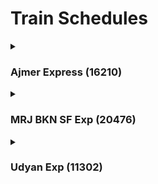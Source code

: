 <h1>Train Schedules</h1>

<!----------------------------------------------------------------------------Ajmer Expresss (16210)---------------------------------------------------->
<details>
  <summary><h3>Ajmer Express (16210)</h3></summary>
  <p><b>Days</b>:- Tuesday, Thursday</p>
  <table>
    <thead>
      <th>Dept Time</th>
      <th>From Station</th>
      <th></th>
      <th>To Station</th>
      <th>Arrival Time</th>
      <th>Sleeper Seat</th>
      <th>Price</th>
      <th>3A Seat</th>
      <th>Price</th>
      <th>2A Seat</th>
      <th>Price</th>
      <th>1A Seat</th>
      <th>Price</th>
      <th></th>
      <th>Sleeper Seat</th>
      <th>Price</th>
      <th>3A Seat</th>
      <th>Price</th>
      <th>2A Seat</th>
      <th>Price</th>
      <th>1A Seat</th>
      <th>Price</th>
    </thead>
      <tbody>
        <tr>
          <td>07:10pm</td>
          <td>Mysuru Jn - MYS</td>
          <td>-</td>
          <td>Ajmer Jn - AII</td>
          <td>02:35pm</td>
          <td>47</td>
          <td>810</td>
          <td>27</td>
          <td>2135</td>
          <td>34</td>
          <td>3120</td>
          <td>2</td>
          <td>5325</td>
          <td rowspan = 6></td>
          <td>something</td>
        </tr>
        <tr>
          <td>07:10pm</td>
          <td>Mysuru Jn - MYS</td>
          <td>-</td>
          <td>Sojat Road - SOD</td>
          <td>12:30pm - 12:32pm</td>
          <td>47</td>
          <td>790</td>
          <td>27</td>
          <td>2085</td>
          <td>34</td>
          <td>3035</td>
          <td>2</td>
          <td>5180</td>
        </tr>
        <tr>
          <td>10:10pm - 10:20pm</td>
          <td>KSR Bengaluru - SBC</td>
          <td>-</td>
          <td>Ajmer Jn - AII</td>
          <td>02:35pm</td>
          <td>88</td>
          <td>790</td>
          <td>97</td>
          <td>2085</td>
          <td>16</td>
          <td>3035</td>
          <td>1</td>
          <td>5180</td>
        </tr>
        <tr>
          <td>10:10pm - 10:20pm</td>
          <td>KSR Bengaluru - SBC</td>
          <td>-</td>
          <td>Sojat Road - SOD</td>
          <td>12:30pm - 12:32pm</td>
          <td>88</td>
          <td>765</td>
          <td>97</td>
          <td>2025</td>
          <td>16</td>
          <td>2950</td>
          <td>1</td>
          <td>5030</td>
        </tr>
        <tr>
          <td>10:10pm - 10:20pm</td>
          <td>KSR Bengaluru - SBC</td>
          <td>-</td>
          <td>Pune Jn - PUNE</td>
          <td>06:45pm - 06:50pm</td>
          <td>88</td>
          <td>495</td>
          <td>101</td>
          <td>1335</td>
          <td>16</td>
          <td>1915</td>
          <td>1</td>
          <td>3240</td>
        </tr>
        <tr>
          <td>06:45pm - 06:50pm</td>
          <td>Pune Jn - PUNE</td>
          <td>-</td>
          <td>Sojat Road - SOD</td>
          <td>12:30pm - 12:32pm</td>
          <td>29</td>
          <td>490</td>
          <td>4</td>
          <td>1320</td>
          <td>4</td>
          <td>1890</td>
          <td>1</td>
          <td>3195</td>
        </tr>
      </tbody>
  </table>
</details>


<!----------------------------------------------------------------------------MRJ BKN SF Exp (20476)---------------------------------------------------------->
<details>
  <summary><h3>MRJ BKN SF Exp (20476)</h3></summary>
  <p><b>Days</b>:- Tuesday</p>
  <table>
 <thead>
      <th>Dept Time</th>
      <th>From Station</th>
      <th></th>
      <th>To Station</th>
      <th>Arrival Time</th>
      <th>Sleeper Seat</th>
      <th>Price</th>
      <th>3A Seat</th>
      <th>Price</th>
      <th>2A Seat</th>
      <th>Price</th>
      <th>1A Seat</th>
      <th>Price</th>
    </thead>
      <tbody>
        <tr>
          <td>02:40pm</td>
          <td>Miraj Jn - MRJ</td>
          <td>-</td>
          <td>Bikaner Jn - BKN</td>
          <td>08:15pm</td>
          <td>72</td>
          <td>690</td>
          <td>39</td>
          <td>1805</td>
          <td>12</td>
          <td>2595</td>
          <td>-</td>
          <td>-</td>
        </tr>
        <tr>
          <td>02:40pm</td>
          <td>Miraj Jn - MRJ</td>
          <td>-</td>
          <td>Marwar Jn - MJ</td>
          <td>01:35pm - 01:40pm</td>
          <td>32</td>
          <td>590</td>
          <td>24</td>
          <td>1540</td>
          <td>6</td>
          <td>2200</td>
          <td>-</td>
          <td>-</td>
        </tr>
        <tr>
          <td>08:10pm</td>
          <td>Pune Jn - PUNE</td>
          <td>-</td>
          <td>Marwar Jn - MJ</td>
          <td>01:35pm - 01:40pm</td>
          <td>136</td>
          <td>510</td>
          <td>102</td>
          <td>1340</td>
          <td>25</td>
          <td>1900</td>
          <td>-</td>
          <td>-</td>
        </tr>
        <tr>
          <td>08:10pm</td>
          <td>Pune Jn - PUNE</td>
          <td>-</td>
          <td>Bikaner Jn - BKN</td>
          <td>08:15pm</td>
          <td>124</td>
          <td>615</td>
          <td>90</td>
          <td>1610</td>
          <td>21</td>
          <td>2305</td>
          <td>-</td>
          <td>-</td>
        </tr>
      </tbody>
  </table>
</details>

<!----------------------------------------------------------------------------Udyan Exp (11302)---------------------------------------------------->
<details>
  <summary><h3>Udyan Exp (11302)</h3></summary>
  <p><b>Days</b>:- Daily</p>
  <table>
 <thead>
      <th>Dept Time</th>
      <th>From Station</th>
      <th></th>
      <th>To Station</th>
      <th>Arrival Time</th>
      <th>Sleeper Seat</th>
      <th>Price</th>
      <th>3A Seat</th>
      <th>Price</th>
      <th>2A Seat</th>
      <th>Price</th>
      <th>1A Seat</th>
      <th>Price</th>
  </thead>
  <tbody>
    <tr>
      <td>08:40pm</td>
      <td>KSR Bengaluru - SBC</td>
      <td>-</td>
      <td>C Shivaju Mah T - CSMT</td>
      <td>08:15pm</td>
      <td>181</td>
      <td>530</td>
      <td>86</td>
      <td>1425</td>
      <td>29</td>
      <td>2050</td>
      <td>14</td>
      <td>3465</td>
    </tr>
    <tr>
      <td>08:40pm</td>
      <td>KSR Bengaluru - SBC</td>
      <td>-</td>
      <td>Pune Jn - Pune</td>
      <td>04:05pm - 04:10pm</td>
      <td>237</td>
      <td>475</td>
      <td>86</td>
      <td>1275</td>
      <td>29</td>
      <td>1825</td>
      <td>14</td>
      <td>3080</td>
    </tr>
  </tbody>
  </table>
</details>

<!-----

<details>
  <summary><h3>TRAIN_NAME</h3></summary>
  <p><b>Days</b>:- </p>
  <table>
 <thead>
      <th>Dept Time</th>
      <th>From Station</th>
      <th></th>
      <th>To Station</th>
      <th>Arrival Time</th>
      <th>Sleeper Seat</th>
      <th>Price</th>
      <th>3A Seat</th>
      <th>Price</th>
      <th>2A Seat</th>
      <th>Price</th>
      <th>1A Seat</th>
      <th>Price</th>
  </thead>
  <tbody>
    <tr>
      <td></td>
      <td></td>
      <td>-</td>
      <td></td>
      <td></td>
      <td></td>
      <td></td>
      <td></td>
      <td></td>
      <td></td>
      <td></td>
      <td></td>
      <td></td>
    </tr>
  </tbody>

  </table>
</details>

-->
